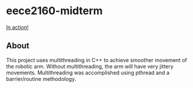 # eece2160-midterm

[In action!](https://www.youtube.com/watch?v=KChXzxlWAC0&feature=youtu.be)

## About
This project uses multithreading in C++ to achieve smoother movement of the robotic arm. Without multithreading, the arm will have very jittery movements. Multithreading was accomplished using pthread and a barrier/routine methodology.
